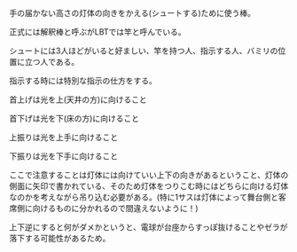 手の届かない高さの灯体の向きをかえる(シュートする)ために使う棒。

正式には解釈棒と呼ぶがLBTでは竿と呼んでいる。

  

シュートには3人ほどがいると好ましい、竿を持つ人、指示する人、バミリの位置に立つ人である。

  

指示する時には特別な指示の仕方をする。

首上げは光を上(天井の方)に向けること

首下げは光を下(床の方)に向けること

上振りは光を上手に向けること

下振りは光を下手に向けること

  

  

ここで注意することは灯体には向けていい上下の向きがあるということ、灯体の側面に矢印で書かれている、そのため灯体をつりこむ時にはどちらに向ける灯体なのかを考えながら吊り込む必要がある。(特に1サスは灯体によって舞台側と客席側に向けるものに分かれるので間違えないように！)

上下逆にすると何がダメかというと、電球が台座からすっぽ抜けることやゼラが落下する可能性があるため。

